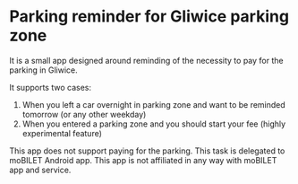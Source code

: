 # Parking reminder for Gliwice parking zone

It is a small app designed around reminding of the necessity to pay for the parking in Gliwice.

It supports two cases:
1. When you left a car overnight in parking zone and want to be reminded tomorrow (or any other weekday)
2. When you entered a parking zone and you should start your fee (highly experimental feature)


 This app does not support paying for the parking. This task is delegated to moBILET Android app. 
 This app is not affiliated in any way with moBILET app and service.
